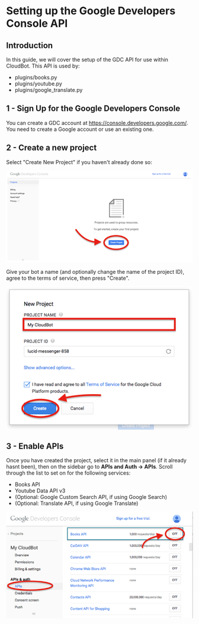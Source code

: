 # Setting up the Google Developers Console API

## Introduction
In this guide, we will cover the setup of the GDC API for use within CloudBot. This API is used by:
 - plugins/books.py
 - plugins/youtube.py
 - plugins/google_translate.py

## 1 - Sign Up for the Google Developers Console
You can create a GDC account at https://console.developers.google.com/. You need to create a Google account or use an existing one.

## 2 - Create a new project
Select "Create New Project" if you haven't already done so:

![GDC Create a New Project](img/gdev_1.png?raw=true "Create a New Project")

Give your bot a name (and optionally change the name of the project ID), agree to the terms of service, then press "Create".

![GDC Name Your Bot](img/gdev_2.png?raw=true "Name Your Bot")

## 3 - Enable APIs

Once you have created the project, select it in the main panel (if it already hasnt been), then on the sidebar go to **APIs and Auth -> APIs**. Scroll through the list to set on for the following services:

 - Books API
 - Youtube Data API v3
 - (Optional: Google Custom Search API, if using Google Search)
 - (Optional: Translate API, if using Google Translate)

 ![GDC Select the APIs](img/gdev_3.png?raw=true "Select the APIs")

